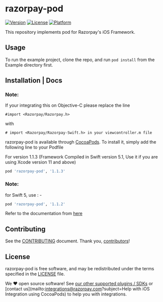 # razorpay-pod

[![Version](https://img.shields.io/cocoapods/v/razorpay-pod.svg?style=flat)](http://cocoapods.org/pods/razorpay-pod)
[![License](https://img.shields.io/cocoapods/l/razorpay-pod.svg?style=flat)](http://cocoapods.org/pods/razorpay-pod)
[![Platform](https://img.shields.io/cocoapods/p/razorpay-pod.svg?style=flat)](http://cocoapods.org/pods/razorpay-pod)

This repository implements pod for Razorpay's iOS Framework.

## Usage

To run the example project, clone the repo, and run `pod install` from the Example directory first.

## Installation | Docs

### Note:
If your integrating this on Objective-C please replace the line
```
#import <Razorpay/Razorpay.h>
```
with 
```
# import <Razorpay/Razorpay-Swift.h> in your viewcontroller.m file
```

razorpay-pod is available through [CocoaPods]. To install
it, simply add the following line to your Podfile

For version 1.1.3 (Framework Compiled in Swift version 5.1, Use it if you are using Xcode version 11 and above)

```ruby
pod 'razorpay-pod', '1.1.3'
```

### Note:
for Swift 5, use : - 

```ruby
pod 'razorpay-pod', '1.1.2'
```

Refer to the documentation from [here](https://razorpay.com/docs/payment-gateway/ios-integration/standard/) 

## Contributing

See the [CONTRIBUTING] document.
Thank you, [contributors]!

## License

razorpay-pod  is free software, and may be redistributed
under the terms specified in the [LICENSE] file.

We :heart: open source software!
See [our other supported plugins / SDKs]
or [contact us](mailto:integrations@razorpay.com?subject=Help with iOS Integration using CocoaPods) to help you with integrations.

  [CocoaPods]: http://cocoapods.org
  [razorpay.com/mobile]: https://razorpay.com/mobile
  [CONTRIBUTING]: CONTRIBUTING.md
  [contributors]: https://github.com/razorpay/razorpay-pod/graphs/contributors
  [LICENSE]: /LICENSE
  [our other supported plugins / SDKs]: https://razorpay.com/integrations "List of our supported integrations"
